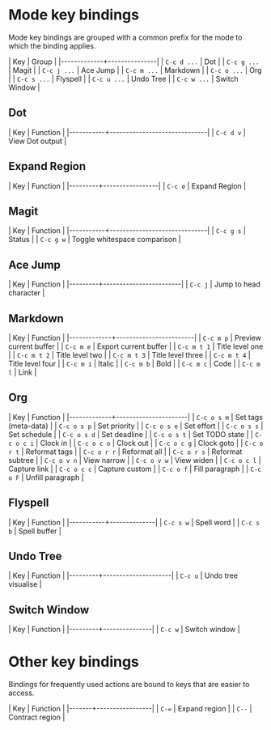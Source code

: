 # Mode key bindings #

Mode key bindings are grouped with a common prefix for the mode to which the binding applies.

| Key         | Group         |
|-------------+---------------|
| `C-c d ...` | Dot           |
| `C-c g ...` | Magit         |
| `C-c j ...` | Ace Jump      |
| `C-c m ...` | Markdown      |
| `C-c o ...` | Org           |
| `C-c s ...` | Flyspell      |
| `C-c u ...` | Undo Tree     |
| `C-c w ...` | Switch Window |

## Dot ##

| Key       | Function                     |
|-----------+------------------------------|
| `C-c d v` | View Dot output              |

## Expand Region ##

| Key     | Function        |
|---------+-----------------|
| `C-c e` | Expand Region   |

## Magit ##

| Key       | Function                     |
|-----------+------------------------------|
| `C-c g s` | Status                       |
| `C-c g w` | Toggle whitespace comparison |

## Ace Jump ##

| Key     | Function               |
|---------+------------------------|
| `C-c j` | Jump to head character |

## Markdown ##

| Key         | Function               |
|-------------+------------------------|
| `C-c m p`   | Preview current buffer |
| `C-c m e`   | Export current buffer  |
| `C-c m t 1` | Title level one        |
| `C-c m t 2` | Title level two        |
| `C-c m t 3` | Title level three      |
| `C-c m t 4` | Title level four       |
| `C-c m i`   | Italic                 |
| `C-c m b`   | Bold                   |
| `C-c m c`   | Code                   |
| `C-c m l`   | Link                   |

## Org ##

| Key         | Function             |
|-------------+----------------------|
| `C-c o s m` | Set tags (meta-data) |
| `C-c o s p` | Set priority         |
| `C-c o s e` | Set effort           |
| `C-c o s s` | Set schedule         |
| `C-c o s d` | Set deadline         |
| `C-c o s t` | Set TODO state       |
| `C-c o c i` | Clock in             |
| `C-c o c o` | Clock out            |
| `C-c o c g` | Clock goto           |
| `C-c o r t` | Reformat tags        |
| `C-c o r r` | Reformat all         |
| `C-c o r s` | Reformat subtree     |
| `C-c o v n` | View narrow          |
| `C-c o v w` | View widen           |
| `C-c o c l` | Capture link         |
| `C-c o c c` | Capture custom       |
| `C-c o f`   | Fill paragraph       |
| `C-c o F`   | Unfill paragraph     |

## Flyspell ##

| Key       | Function     |
|-----------+--------------|
| `C-c s w` | Spell word   |
| `C-c s b` | Spell buffer |

## Undo Tree ##

| Key     | Function            |
|---------+---------------------|
| `C-c u` | Undo tree visualise |

## Switch Window ##

| Key     | Function      |
|---------+---------------|
| `C-c w` | Switch window |

# Other key bindings #

Bindings for frequently used actions are bound to keys that are easier to access.

| Key   | Function        |
|-------+-----------------|
| `C-=` | Expand region   |
| `C--` | Contract region |

